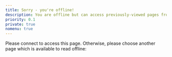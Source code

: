 ```yaml
---
title: Sorry - you're offline!
description: You are offline but can access previously-viewed pages from The Old Clink.
priority: 0.1
private: true
nomenu: true
---
```


Please connect to access this page. Otherwise, please choose another page which is available to read offline:

<ul id="cachedpagelist"></ul>
